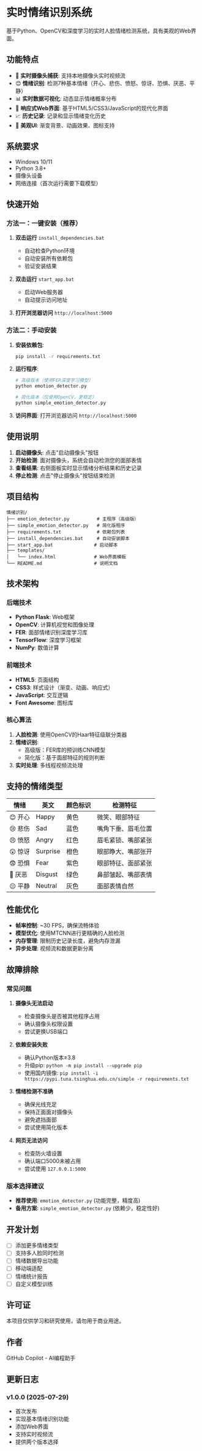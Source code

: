 # 实时情绪识别系统

基于Python、OpenCV和深度学习的实时人脸情绪检测系统，具有美观的Web界面。

## 功能特点

- 🎥 **实时摄像头捕获**: 支持本地摄像头实时视频流
- 😊 **情绪识别**: 检测7种基本情绪（开心、悲伤、愤怒、惊讶、恐惧、厌恶、平静）
- 📊 **实时数据可视化**: 动态显示情绪概率分布
- 📱 **响应式Web界面**: 基于HTML5/CSS3/JavaScript的现代化界面
- 📈 **历史记录**: 记录和显示情绪变化历史
- 🎨 **美观UI**: 渐变背景、动画效果、图标支持

## 系统要求

- Windows 10/11
- Python 3.8+
- 摄像头设备
- 网络连接（首次运行需要下载模型）

## 快速开始

### 方法一：一键安装（推荐）

1. **双击运行** `install_dependencies.bat`
   - 自动检查Python环境
   - 自动安装所有依赖包
   - 验证安装结果

2. **双击运行** `start_app.bat`
   - 启动Web服务器
   - 自动提示访问地址

3. **打开浏览器访问** `http://localhost:5000`

### 方法二：手动安装

1. **安装依赖包**:
   ```bash
   pip install -r requirements.txt
   ```

2. **运行程序**:
   ```bash
   # 高级版本（使用FER深度学习模型）
   python emotion_detector.py
   
   # 简化版本（仅使用OpenCV，更稳定）
   python simple_emotion_detector.py
   ```

3. **访问界面**: 打开浏览器访问 `http://localhost:5000`

## 使用说明

1. **启动摄像头**: 点击"启动摄像头"按钮
2. **开始检测**: 面对摄像头，系统会自动检测您的面部表情
3. **查看结果**: 右侧面板实时显示情绪分析结果和历史记录
4. **停止检测**: 点击"停止摄像头"按钮结束检测

## 项目结构

```
情绪识别/
├── emotion_detector.py          # 主程序（高级版）
├── simple_emotion_detector.py   # 简化版程序
├── requirements.txt             # 依赖包列表
├── install_dependencies.bat     # 自动安装脚本
├── start_app.bat               # 启动脚本
├── templates/
│   └── index.html              # Web界面模板
└── README.md                   # 说明文档
```

## 技术架构

### 后端技术
- **Python Flask**: Web框架
- **OpenCV**: 计算机视觉和图像处理
- **FER**: 面部情绪识别深度学习库
- **TensorFlow**: 深度学习框架
- **NumPy**: 数值计算

### 前端技术
- **HTML5**: 页面结构
- **CSS3**: 样式设计（渐变、动画、响应式）
- **JavaScript**: 交互逻辑
- **Font Awesome**: 图标库

### 核心算法
1. **人脸检测**: 使用OpenCV的Haar特征级联分类器
2. **情绪识别**: 
   - 高级版：FER库的预训练CNN模型
   - 简化版：基于面部特征的规则判断
3. **实时处理**: 多线程视频流处理

## 支持的情绪类型

| 情绪 | 英文 | 颜色标识 | 检测特征 |
|------|------|----------|----------|
| 😊 开心 | Happy | 黄色 | 微笑、眼部特征 |
| 😢 悲伤 | Sad | 蓝色 | 嘴角下垂、眉毛位置 |
| 😠 愤怒 | Angry | 红色 | 眉毛紧锁、嘴部紧张 |
| 😲 惊讶 | Surprise | 橙色 | 眼部睁大、嘴部张开 |
| 😨 恐惧 | Fear | 紫色 | 眼部特征、面部紧张 |
| 🤢 厌恶 | Disgust | 绿色 | 鼻部皱起、嘴部表情 |
| 😐 平静 | Neutral | 灰色 | 面部表情自然 |

## 性能优化

- **帧率控制**: ~30 FPS，确保流畅体验
- **模型优化**: 使用MTCNN进行更精确的人脸检测
- **内存管理**: 限制历史记录长度，避免内存泄漏
- **异步处理**: 视频流和数据更新分离

## 故障排除

### 常见问题

1. **摄像头无法启动**
   - 检查摄像头是否被其他程序占用
   - 确认摄像头权限设置
   - 尝试更换USB端口

2. **依赖安装失败**
   - 确认Python版本≥3.8
   - 升级pip: `python -m pip install --upgrade pip`
   - 使用国内镜像: `pip install -i https://pypi.tuna.tsinghua.edu.cn/simple -r requirements.txt`

3. **情绪检测不准确**
   - 确保光线充足
   - 保持正面面对摄像头
   - 避免遮挡面部
   - 尝试使用简化版本

4. **网页无法访问**
   - 检查防火墙设置
   - 确认端口5000未被占用
   - 尝试使用 `127.0.0.1:5000`

### 版本选择建议

- **推荐使用**: `emotion_detector.py` (功能完整，精度高)
- **备用方案**: `simple_emotion_detector.py` (依赖少，稳定性好)

## 开发计划

- [ ] 添加更多情绪类型
- [ ] 支持多人脸同时检测
- [ ] 情绪数据导出功能
- [ ] 移动端适配
- [ ] 情绪统计报告
- [ ] 自定义模型训练

## 许可证

本项目仅供学习和研究使用，请勿用于商业用途。

## 作者

GitHub Copilot - AI编程助手

## 更新日志

### v1.0.0 (2025-07-29)
- 首次发布
- 实现基本情绪识别功能
- 添加Web界面
- 支持实时视频流
- 提供两个版本选择
